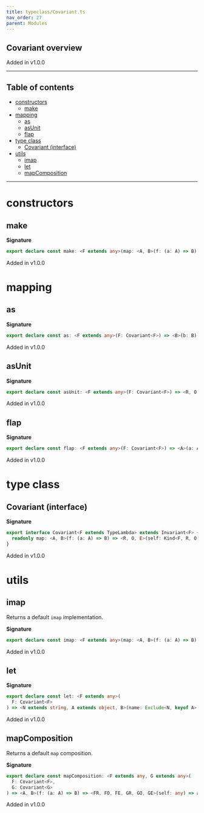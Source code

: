 ```yaml
---
title: typeclass/Covariant.ts
nav_order: 27
parent: Modules
---
```


## Covariant overview

Added in v1.0.0

---

<h2 class="text-delta">Table of contents</h2>

- [constructors](#constructors)
  - [make](#make)
- [mapping](#mapping)
  - [as](#as)
  - [asUnit](#asunit)
  - [flap](#flap)
- [type class](#type-class)
  - [Covariant (interface)](#covariant-interface)
- [utils](#utils)
  - [imap](#imap)
  - [let](#let)
  - [mapComposition](#mapcomposition)

---

# constructors

## make

**Signature**

```ts
export declare const make: <F extends any>(map: <A, B>(f: (a: A) => B) => <R, O, E>(self: any) => any) => Covariant<F>
```

Added in v1.0.0

# mapping

## as

**Signature**

```ts
export declare const as: <F extends any>(F: Covariant<F>) => <B>(b: B) => <R, O, E, _>(self: any) => any
```

Added in v1.0.0

## asUnit

**Signature**

```ts
export declare const asUnit: <F extends any>(F: Covariant<F>) => <R, O, E, _>(self: any) => any
```

Added in v1.0.0

## flap

**Signature**

```ts
export declare const flap: <F extends any>(F: Covariant<F>) => <A>(a: A) => <R, O, E, B>(self: any) => any
```

Added in v1.0.0

# type class

## Covariant (interface)

**Signature**

```ts
export interface Covariant<F extends TypeLambda> extends Invariant<F> {
  readonly map: <A, B>(f: (a: A) => B) => <R, O, E>(self: Kind<F, R, O, E, A>) => Kind<F, R, O, E, B>
}
```

Added in v1.0.0

# utils

## imap

Returns a default `imap` implementation.

**Signature**

```ts
export declare const imap: <F extends any>(map: <A, B>(f: (a: A) => B) => <R, O, E>(self: any) => any) => any
```

Added in v1.0.0

## let

**Signature**

```ts
export declare const let: <F extends any>(
  F: Covariant<F>
) => <N extends string, A extends object, B>(name: Exclude<N, keyof A>, f: (a: A) => B) => <R, O, E>(self: any) => any
```

Added in v1.0.0

## mapComposition

Returns a default `map` composition.

**Signature**

```ts
export declare const mapComposition: <F extends any, G extends any>(
  F: Covariant<F>,
  G: Covariant<G>
) => <A, B>(f: (a: A) => B) => <FR, FO, FE, GR, GO, GE>(self: any) => any
```

Added in v1.0.0
